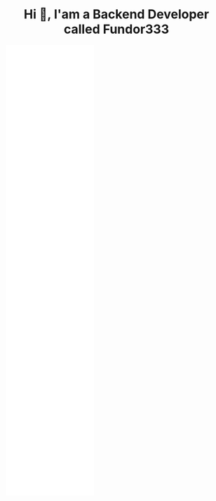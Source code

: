 <h1 align="center">Hi 👋, I'am a Backend Developer called Fundor333</h1>

![Metrics](/github-metrics.svg)

<!--START_SECTION:feed-->
<!--END_SECTION:feed-->
